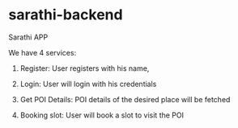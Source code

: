 # sarathi-backend
Sarathi APP

We have 4 services:

1. Register: User registers with his name, 

2. Login: User will login with his credentials

3. Get POI Details: POI details of the desired place will be fetched

4. Booking slot: User will book a slot to visit the POI
